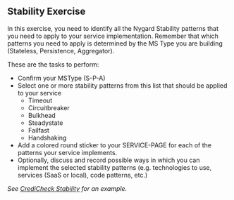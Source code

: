 ## Stability Exercise

In this exercise, you need to identify all the Nygard Stability patterns that you need to apply to your service implementation. Remember that which patterns you need to apply is determined by the MS Type you are building (Stateless, Persistence, Aggregator).

These are the tasks to perform:

 * Confirm your MSType (S-P-A)
 * Select one or more stability patterns from this list that should be applied to your service
   * Timeout
   * Circuitbreaker
   * Bulkhead
   * Steadystate
   * Failfast
   * Handshaking
 * Add a colored round sticker to your SERVICE-PAGE for each of the patterns your service implements.
 * Optionally, discuss and record possible ways in which you can implement the selected stability patterns (e.g. technologies to use, services (SaaS or local), code patterns, etc.)

_See [CrediCheck Stability](sample/credit-check-stability.png) for an example._
